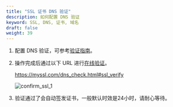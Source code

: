 ```yaml
---
title: "SSL 证书 DNS 验证"
description: 如何配置 DNS 验证
keyword: SSL, DNS, 证书, 域名
draft: false
weight: 39
---
```


1. 配置 DNS 验证，可参考[验证指南](../manualq/)。

2. 操作完成后通过以下 URL 进行[在线验证](https://myssl.com/dns_check.html#ssl_verify)。

   https://myssl.com/dns_check.html#ssl_verify 

   ![confirm_ssl_1](../../_images/confirm_ssl_1.png)

3. 验证通过了会自动签发证书，一般默认时效是24小时，请耐心等待。

